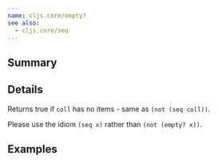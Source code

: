 ```yaml
---
name: cljs.core/empty?
see also:
  - cljs.core/seq
---
```


## Summary

## Details

Returns true if `coll` has no items - same as `(not (seq coll))`.

Please use the idiom `(seq x)` rather than `(not (empty? x))`.

## Examples
